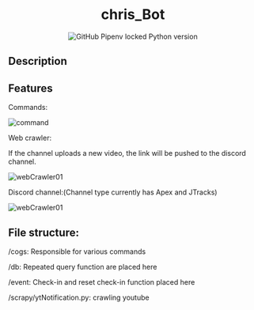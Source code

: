 <h1 align="center">chris_Bot</h1>

<p align="center">
<img alt="GitHub Pipenv locked Python version" src="https://img.shields.io/github/pipenv/locked/python-version/Weitingchien/chris_Bot_Dashboard?logo=Python&style=for-the-badge">
</p>

## Description

## Features

Commands:

![command](https://i.imgur.com/9ZPRamI.png)

Web crawler:

If the channel uploads a new video, the link will be pushed to the discord channel.

<img alt="webCrawler01" src="https://i.imgur.com/So6mMV0.jpg">

Discord channel:(Channel type currently has Apex and JTracks)

<img alt="webCrawler01" src="https://i.imgur.com/pcYfZNn.jpg">

## File structure:

<p>/cogs: Responsible for various commands</p>
<p>/db: Repeated query function are placed here</p>
<p>/event: Check-in and reset check-in function placed here</p>
<p>/scrapy/ytNotification.py:  crawling youtube</p>
